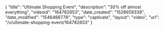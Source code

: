 {
    "title": "Ultimate Shopping Event",
    "description": "30% off almost everything",
    "videoid": "164782653",
    "date_created": "1528659339",
    "date_modified": "1546466778",
    "type": "captivate",
    "layout": "video",
    "url": "\/v\/ultimate-shopping-event\/164782653"
}